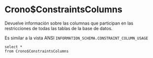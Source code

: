 ﻿---
SidebarGroup: "Metadatos base de datos"
---

# Crono$ConstraintsColumns



Devuelve información sobre las columnas que participan en las restricciones de todas las tablas de la base de datos. 

Es similar a la vista ANSI `INFORMATION_SCHEMA.CONSTRAINT_COLUMN_USAGE`


```
select *
from Crono$ConstraintsColumns
```
